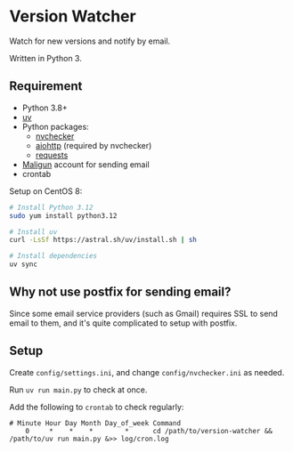 # Version Watcher

Watch for new versions and notify by email.

Written in Python 3.

## Requirement

* Python 3.8+
* [uv](https://docs.astral.sh/uv/)
* Python packages:
    * [nvchecker](https://github.com/lilydjwg/nvchecker)
    * [aiohttp](https://pypi.org/project/aiohttp/) (required by nvchecker)
    * [requests](https://github.com/kennethreitz/requests)
* [Maligun](https://www.mailgun.com/) account for sending email
* crontab

Setup on CentOS 8:

```bash
# Install Python 3.12
sudo yum install python3.12

# Install uv
curl -LsSf https://astral.sh/uv/install.sh | sh

# Install dependencies
uv sync
```

## Why not use postfix for sending email?

Since some email service providers (such as Gmail) requires SSL to send email to them, and it's quite complicated to setup with postfix.

## Setup

Create `config/settings.ini`, and change `config/nvchecker.ini` as needed.

Run `uv run main.py` to check at once.

Add the following to `crontab` to check regularly:

```
# Minute Hour Day Month Day_of_week Command
    0     *    *    *        *      cd /path/to/version-watcher && /path/to/uv run main.py &>> log/cron.log
```
